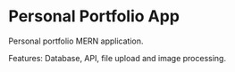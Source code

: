 # Personal Portfolio App

Personal portfolio MERN application.

Features: Database, API, file upload and image processing.

